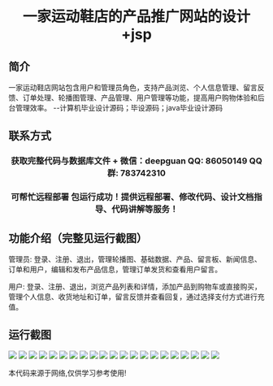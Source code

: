 <p><h1 align="center">一家运动鞋店的产品推广网站的设计+jsp</h1></p>

## 简介
一家运动鞋店网站包含用户和管理员角色，支持产品浏览、个人信息管理、留言反馈、订单处理、轮播图管理、产品管理、用户管理等功能，提高用户购物体验和后台管理效率。    --计算机毕业设计源码；毕设源码；java毕业设计源码


## 联系方式
<p><h3 align="center">获取完整代码与数据库文件 + 微信：deepguan QQ: 86050149 QQ群: 783742310</h3></p>
<p><h3 align="center">可帮忙远程部署 包运行成功！提供远程部署、修改代码、设计文档指导、代码讲解等服务！</h3></p>

## 功能介绍（完整见运行截图）
管理员: 登录、注册、退出，管理轮播图、基础数据、产品、留言板、新闻信息、订单和用户，编辑和发布产品信息，管理订单发货和查看用户留言。

用户: 登录、注册、退出，浏览产品列表和详情，添加产品到购物车或直接购买，管理个人信息、收货地址和订单，留言反馈并查看回复，通过选择支付方式进行充值。


## 运行截图
![](img/001.jpg)
![](img/002.jpg)
![](img/003.jpg)
![](img/004.jpg)
![](img/005.jpg)
![](img/006.jpg)
![](img/007.jpg)
![](img/008.jpg)
![](img/009.jpg)
![](img/010.jpg)
![](img/011.jpg)
![](img/012.jpg)
![](img/013.jpg)
![](img/014.jpg)
![](img/015.jpg)
![](img/016.jpg)
![](img/017.jpg)
![](img/018.jpg)
![](img/019.jpg)
![](img/020.jpg)
![](img/021.jpg)

<p>本代码来源于网络,仅供学习参考使用!</p>

